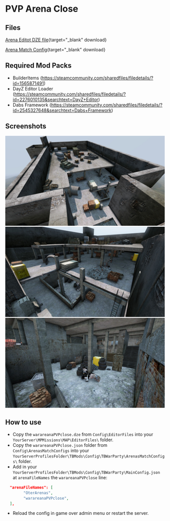 # PVP Arena Close

## Files

[Arena Editot DZE file](https://raw.githubusercontent.com/ihr-it-projekt/DayZModsInfo/main/TBWarParty/Arenas/warareanaPVPclose/Config/EditorFiles/warareanaPVPclose.dze){target="_blank" download}

[Arena Match Config](https://raw.githubusercontent.com/ihr-it-projekt/DayZModsInfo/main/TBWarParty/Arenas/warareanaPVPclose/Config/ArenaMatchConfigs/warareanaPVPclose.json){target="_blank" download}

## Required Mod Packs

- BuilderItems (https://steamcommunity.com/sharedfiles/filedetails/?id=1565871491)
- DayZ Editor Loader (https://steamcommunity.com/sharedfiles/filedetails/?id=2276010135&searchtext=DayZ+Editor)
- Dabs Framework (https://steamcommunity.com/sharedfiles/filedetails/?id=2545327648&searchtext=Dabs+Framework)

## Screenshots

![PVP close](./images/warareanaPVPclose_1.jpg)
![PVP close](./images/warareanaPVPclose_2.jpg)
![PVP close](./images/warareanaPVPclose_3.jpg)

## How to use
- Copy the `warareanaPVPclose.dze` from `Config\EditorFiles` into your `YourServer\MPMissions\MAP\EditorFiles\` folder.
- Copy the `warareanaPVPclose.json` folder from `Config\ArenasMatchConfigs` into your `YourServerProfilesFolder\TBMods\Config\TBWarParty\ArenasMatchConfigs\` folder.
- Add in your `YourServerProfilesFolder\TBMods\Config\TBWarParty\MainConfig.json` at `arenaFileNames` the `warareanaPVPclose` line:
```json
  "arenaFileNames": [
        "OterArenas",
        "warareanaPVPclose",
  ],
```
- Reload the config in game over admin menu or restart the server.
